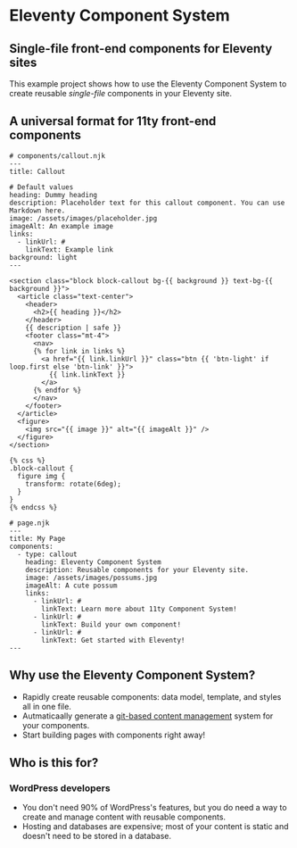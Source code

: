 # Eleventy Component System

## Single-file front-end components for Eleventy sites

This example project shows how to use the Eleventy Component System to create reusable *single-file* components in your Eleventy site.

## A universal format for 11ty front-end components

```njk
# components/callout.njk
--- 
title: Callout

# Default values
heading: Dummy heading
description: Placeholder text for this callout component. You can use Markdown here.
image: /assets/images/placeholder.jpg
imageAlt: An example image
links:
  - linkUrl: #
    linkText: Example link
background: light
---

<section class="block block-callout bg-{{ background }} text-bg-{{ background }}">
  <article class="text-center">
    <header>
      <h2>{{ heading }}</h2>
    </header>
    {{ description | safe }}
    <footer class="mt-4">
      <nav>
      {% for link in links %}
        <a href="{{ link.linkUrl }}" class="btn {{ 'btn-light' if loop.first else 'btn-link' }}">
          {{ link.linkText }}
        </a>
      {% endfor %}
      </nav>
    </footer>
  </article>
  <figure>
    <img src="{{ image }}" alt="{{ imageAlt }}" />
  </figure>
</section>

{% css %}
.block-callout {
  figure img {
    transform: rotate(6deg);
  }
}
{% endcss %}
```

```njk
# page.njk
---
title: My Page
components:
  - type: callout
    heading: Eleventy Component System
    description: Reusable components for your Eleventy site.
    image: /assets/images/possums.jpg
    imageAlt: A cute possum
    links:
      - linkUrl: #
        linkText: Learn more about 11ty Component System!
      - linkUrl: #
        linkText: Build your own component!
      - linkUrl: #
        linkText: Get started with Eleventy!
---
```

## Why use the Eleventy Component System?

* Rapidly create reusable components: data model, template, and styles all in one file.
* Autmaticaally generate a [git-based content management](https://decapcms.org) system for your components.
* Start building pages with components right away!

## Who is this for?

### WordPress developers

* You don't need 90% of WordPress's features, but you do need a way to create and manage content with reusable components.
* Hosting and databases are expensive; most of your content is static and doesn't need to be stored in a database.

